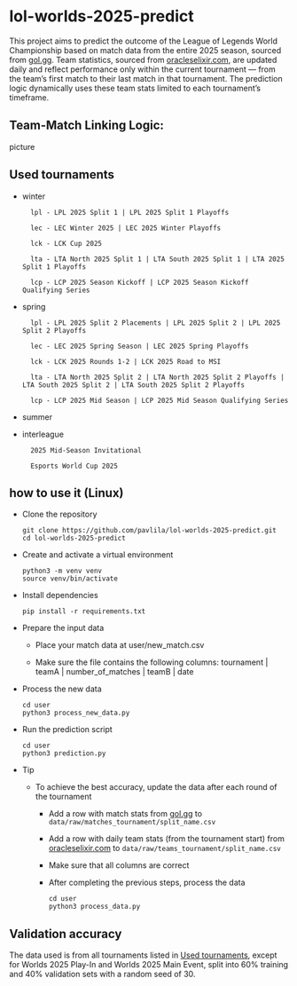# lol-worlds-2025-predict

This project aims to predict the outcome of the League of Legends World Championship based on match data from the entire 2025 season, sourced from [gol.gg](https://gol.gg/). Team statistics, sourced from [oracleselixir.com](https://oracleselixir.com/), are updated daily and reflect performance only within the current tournament — from the team’s first match to their last match in that tournament. The prediction logic dynamically uses these team stats limited to each tournament’s timeframe.

## Team-Match Linking Logic:

picture

## Used tournaments

- winter

        lpl - LPL 2025 Split 1 | LPL 2025 Split 1 Playoffs

        lec - LEC Winter 2025 | LEC 2025 Winter Playoffs

        lck - LCK Cup 2025

        lta - LTA North 2025 Split 1 | LTA South 2025 Split 1 | LTA 2025 Split 1 Playoffs

        lcp - LCP 2025 Season Kickoff | LCP 2025 Season Kickoff Qualifying Series

- spring

        lpl - LPL 2025 Split 2 Placements | LPL 2025 Split 2 | LPL 2025 Split 2 Playoffs
    
        lec - LEC 2025 Spring Season | LEC 2025 Spring Playoffs

        lck - LCK 2025 Rounds 1-2 | LCK 2025 Road to MSI

        lta - LTA North 2025 Split 2 | LTA North 2025 Split 2 Playoffs | LTA South 2025 Split 2 | LTA South 2025 Split 2 Playoffs

        lcp - LCP 2025 Mid Season | LCP 2025 Mid Season Qualifying Series

- summer

- interleague

        2025 Mid-Season Invitational

        Esports World Cup 2025

## how to use it (Linux)

- Clone the repository

      git clone https://github.com/pavlila/lol-worlds-2025-predict.git
      cd lol-worlds-2025-predict
        
- Create and activate a virtual environment
  
      python3 -m venv venv
      source venv/bin/activate

- Install dependencies

      pip install -r requirements.txt
  
- Prepare the input data
  
  - Place your match data at user/new_match.csv
    
  - Make sure the file contains the following columns: tournament | teamA | number_of_matches | teamB | date
 
- Process the new data

      cd user
      python3 process_new_data.py

- Run the prediction script

      cd user
      python3 prediction.py

- Tip

  - To achieve the best accuracy, update the data after each round of the tournament

    - Add a row with match stats from [gol.gg](https://gol.gg/) to `data/raw/matches_tournament/split_name.csv`

    - Add a row with daily team stats (from the tournament start) from [oracleselixir.com](https://oracleselixir.com/) to `data/raw/teams_tournament/split_name.csv`
   
    - Make sure that all columns are correct
   
    - After completing the previous steps, process the data

          cd user
          python3 process_data.py

## Validation accuracy

The data used is from all tournaments listed in [Used tournaments](#used-tournaments), except for Worlds 2025 Play-In and Worlds 2025 Main Event, split into 60% training and 40% validation sets with a random seed of 30.
